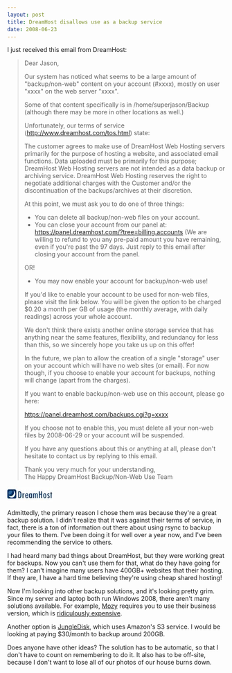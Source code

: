 ```yaml
---
layout: post
title: DreamHost disallows use as a backup service
date: 2008-06-23
---
```


I just received this email from DreamHost: 

> Dear Jason, 
> 
> Our system has noticed what seems to be a large amount of "backup/non-web" content on your account (#xxxx), mostly on user "xxxx" on the web server "xxxx". 
> 
> Some of that content specifically is in /home/superjason/Backup (although there may be more in other locations as well.) 
> 
> Unfortunately, our terms of service (http://www.dreamhost.com/tos.html) state: 
> 
> The customer agrees to make use of DreamHost Web Hosting servers primarily for the purpose of hosting a website, and associated email functions. Data uploaded must be primarily for this purpose; DreamHost Web Hosting servers are not intended as a data backup or archiving service. DreamHost Web Hosting reserves the right to negotiate additional charges with the Customer and/or the discontinuation of the backups/archives at their discretion. 
> 
> At this point, we must ask you to do one of three things: 
> 
> * You can delete all backup/non-web files on your account.      
> * You can close your account from our panel at: https://panel.dreamhost.com/?tree=billing.accounts (We are willing to refund to you any pre-paid amount you have remaining, even if you're past the 97 days. Just reply to this email after closing your account from the panel. 
> 
> OR! 
> 
> * You may now enable your account for backup/non-web use! 
> 
> If you'd like to enable your account to be used for non-web files, please visit the link below. You will be given the option to be charged $0.20 a month per GB of usage (the monthly average, with daily readings) across your whole account. 
> 
> We don't think there exists another online storage service that has anything near the same features, flexibility, and redundancy for less than this, so we sincerely hope you take us up on this offer! 
> 
> In the future, we plan to allow the creation of a single "storage" user on your account which will have no web sites (or email). For now though, if you choose to enable your account for backups, nothing will change (apart from the charges). 
> 
> If you want to enable backup/non-web use on this account, please go here: 
> 
> https://panel.dreamhost.com/backups.cgi?g=xxxx
> 
> If you choose not to enable this, you must delete all your non-web files by 2008-06-29 or your account will be suspended. 
> 
> If you have any questions about this or anything at all, please don't hesitate to contact us by replying to this email. 
> 
> Thank you very much for your understanding,      
> The Happy DreamHost Backup/Non-Web Use Team  

![image](image3.png) 

Admittedly, the primary reason I chose them was because they're a great backup solution. I didn't realize that it was against their terms of service, in fact, there is a ton of information out there about using rsync to backup your files to them. I've been doing it for well over a year now, and I've been recommending the service to others. 

I had heard many bad things about DreamHost, but they were working great for backups. Now you can't use them for that, what do they have going for them? I can't imagine many users have 400GB+ websites that their hosting. If they are, I have a hard time believing they're using cheap shared hosting!

Now I'm looking into other backup solutions, and it's looking pretty grim. Since my server and laptop both run Windows 2008, there aren't many solutions available. For example, [Mozy](http://mozy.com/) requires you to use their business version, which is [ridiculously expensive](http://mozy.com/pro/pricing).

Another option is [JungleDisk](http://www.jungledisk.com/), which uses Amazon's S3 service. I would be looking at paying $30/month to backup around 200GB.

Does anyone have other ideas? The solution has to be automatic, so that I don't have to count on remembering to do it. It also has to be off-site, because I don't want to lose all of our photos of our house burns down.